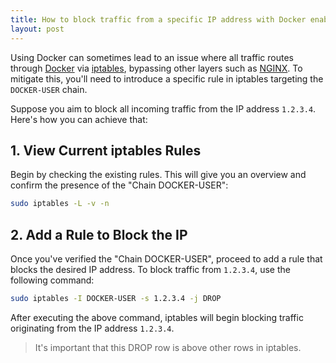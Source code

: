 ```yaml
---
title: How to block traffic from a specific IP address with Docker enabled 
layout: post
---
```


Using Docker can sometimes lead to an issue where all traffic routes through [Docker](https://www.docker.com/) via [iptables](https://en.wikipedia.org/wiki/Iptables), bypassing other layers such as [NGINX](https://www.nginx.com/). To mitigate this, you'll need to introduce a specific rule in iptables targeting the `DOCKER-USER` chain.

Suppose you aim to block all incoming traffic from the IP address `1.2.3.4`. Here's how you can achieve that:

## 1. View Current iptables Rules

Begin by checking the existing rules. This will give you an overview and confirm the presence of the "Chain DOCKER-USER":

```bash
sudo iptables -L -v -n
```

## 2. Add a Rule to Block the IP

Once you've verified the "Chain DOCKER-USER", proceed to add a rule that blocks the desired IP address. To block traffic from `1.2.3.4`, use the following command:

```bash
sudo iptables -I DOCKER-USER -s 1.2.3.4 -j DROP
```

After executing the above command, iptables will begin blocking traffic originating from the IP address `1.2.3.4`.

> It's important that this DROP row is above other rows in iptables.
